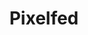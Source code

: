 ---
id: 1
title: Pixelfed
description: 
icon: img/icons/pixelfed32x32.png
mainUrl: https://pixelfed.social/madewithvvvv
alt: Pixelfed.social
tagTitle: '#vvvv'
tagUrl: https://pixelfed.social/#vvvv
tag-alt: 'Posts tagged with #vvvv'
follow: true
---